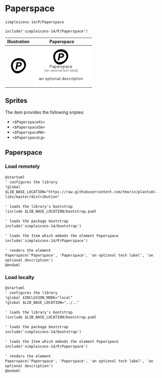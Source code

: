 # Paperspace


```text
simpleicons-14/P/Paperspace
```

```text
include('simpleicons-14/P/Paperspace')
```



| Illustration | Paperspace |
| :---: | :---: |
| ![illustration for Illustration](../../simpleicons-14/P/Paperspace.png) | ![illustration for Paperspace](../../simpleicons-14/P/Paperspace.Local.png) |



## Sprites
The item provides the following sriptes:

- `<$PaperspaceXs>`
- `<$PaperspaceSm>`
- `<$PaperspaceMd>`
- `<$PaperspaceLg>`





## Paperspace

### Load remotely
```plantuml
@startuml
' configures the library
!global $LIB_BASE_LOCATION="https://raw.githubusercontent.com/tmorin/plantuml-libs/master/distribution"

' loads the library's bootstrap
!include $LIB_BASE_LOCATION/bootstrap.puml

' loads the package bootstrap
include('simpleicons-14/bootstrap')

' loads the Item which embeds the element Paperspace
include('simpleicons-14/P/Paperspace')

' renders the element
Paperspace('Paperspace', 'Paperspace', 'an optional tech label', 'an optional description')
@enduml
```

### Load locally
```plantuml
@startuml
' configures the library
!global $INCLUSION_MODE="local"
!global $LIB_BASE_LOCATION="../.."

' loads the library's bootstrap
!include $LIB_BASE_LOCATION/bootstrap.puml

' loads the package bootstrap
include('simpleicons-14/bootstrap')

' loads the Item which embeds the element Paperspace
include('simpleicons-14/P/Paperspace')

' renders the element
Paperspace('Paperspace', 'Paperspace', 'an optional tech label', 'an optional description')
@enduml
```

